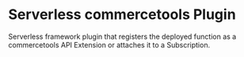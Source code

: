 # Serverless commercetools Plugin
Serverless framework plugin that registers the deployed function as a commercetools API Extension or attaches it to a Subscription.
